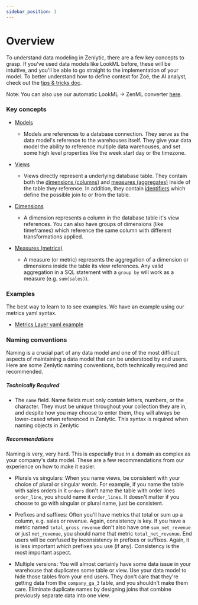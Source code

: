 ```yaml
---
sidebar_position: 1
---
```


# Overview


To understand data modeling in Zenlytic, there are a few key concepts to grasp. If you've used data models like LookML before, these will be intuitive, and you'll be able to go straight to the implementation of your model. To better understand how to define context for Zoë, the AI analyst, check out the [tips & tricks doc](https://zenlytics.notion.site/Zo-Tips-Tricks-22675636cd8c4e73a45fd065f158db5e?pvs=4). 

Note: You can also use our automatic LookML -> ZenML converter [here](https://lookml-zenml.netlify.app/).

### Key concepts

* [Models](2_model.md)
    * Models are references to a database connection. They serve as the data model's reference to the warehouses itself. They give your data model the ability to reference multiple data warehouses, and set some high level properties like the week start day or the timezone.

* [Views](5_view.md)
    * Views directly represent a underlying database table. They contain both the [dimensions (columns)](91_dimension.md) and [measures (aggregates)](93_measure.md) inside of the table they reference. In addition, they contain [identifiers](5_view.md#identifiers) which define the possible join to or from the table.

* [Dimensions](91_dimension.md)
    * A dimension represents a column in the database table it's view references. You can also have groups of dimensions (like timeframes) which reference the same column with different transformations applied.

* [Measures (metrics)](93_measure.md)
    * A measure (or metric) represents the aggregation of a dimension or dimensions inside the table its view references. Any valid aggregation in a SQL statement with a `group by` will work as a measure (e.g. `sum(sales)`).


### Examples

The best way to learn to to see examples. We have an example using our metrics yaml syntax.

* [Metrics Layer yaml example](https://github.com/Zenlytic/demo-data-model)


### Naming conventions

Naming is a crucial part of any data model and one of the most difficult aspects of maintaining a data model that can be understood by end users. Here are some Zenlytic naming conventions, both technically required and recommended.


##### Technically Required

* The `name` field. Name fields must only contain letters, numbers, or the `_` character. They must be unique throughout your collection they are in, and despite how you may choose to enter them, they will always be lower-cased when referenced in Zenlytic. This syntax is required when naming objects in Zenlytic


##### Recommendations

Naming is very, very hard. This is especially true in a domain as complex as your company's data model. These are a few recommendations from our experience on how to make it easier.

* Plurals vs singulars: When you name views, be consistent with your choice of plural or singular words. For example, if you name the table with sales orders in it `orders` don't name the table with order lines `order_line`, you should name it `order_lines`. It doesn't matter if you choose to go with singular or plural name, just be consistent.

* Prefixes and suffixes: Often you'll have metrics that total or sum up a column, e.g. sales or revenue. Again, consistency is key. If you have a metric named `total_gross_revenue` don't also have one `sum_net_revenue` or just `net_revenue`, you should name that metric `total_net_revenue`. End users will be confused by inconsistency in prefixes or suffixes. Again, it is less important *which* prefixes you use (if any). Consistency is the most important aspect.

* Multiple versions: You will almost certainly have some data issue in your warehouse that duplicates some table or view. Use your data model to hide those tables from your end users. They don't care that they're getting data from the `company_ga_3` table, and you shouldn't make them care. Eliminate duplicate names by designing joins that combine previously separate data into one view.